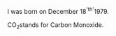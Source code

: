 <html>
<header>
<title> Superscript and Subscript</title>
</header>
<body>
<p>I was born on December 18<sup>'th'</sup>1979.</p>
<p>CO<sub>2</sub>stands for Carbon Monoxide.</p>
</body>
</html>
